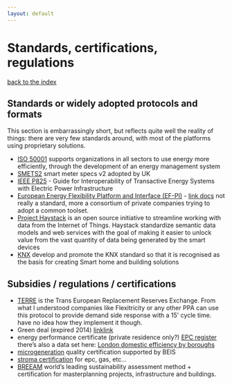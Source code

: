 ```yaml
---
layout: default
---
```


# Standards, certifications, regulations

[back to the index](./)

## Standards or widely adopted protocols and formats

This section is embarrassingly short, but reflects quite well the reality of things: there are very few standards around, with most of the platforms using proprietary solutions.

- [ISO 50001](https://www.iso.org/iso-50001-energy-management.html) supports organizations in all sectors to use energy more efficiently, through the development of an energy management system
- [SMETS2](https://www.gov.uk/government/consultations/smart-metering-equipment-technical-specifications-second-version) smart meter specs v2 adopted by UK
- [IEEE P825](https://standards.ieee.org/project/825.html) - Guide for Interoperability of Transactive Energy Systems with Electric Power Infrastructure
- [European Energy Flexibility Platform and Interface (EF-PI)](https://flexible-energy.eu/) - [link docs](http://fpai-ci.sensorlab.tno.nl/builds/fpai-documentation/development/html/) not really a standard, more a consortium of private companies trying to adopt a common toolset.
- [Project Haystack](https://project-haystack.org/) is an open source initiative to streamline working with data from the Internet of Things. Haystack standardize semantic data models and web services with the goal of making it easier to unlock value from the vast quantity of data being generated by the smart devices
- [KNX](https://www.knx.org/knx-en/index.php) develop and promote the KNX standard so that it is recognised as the basis for creating Smart home and building solutions

## Subsidies / regulations / certifications

- [TERRE](https://consultations.entsoe.eu/markets/terre/) is the Trans European Replacement Reserves Exchange. From what I understood companies like Flexitricity or any other PPA can use this protocol to provide demand side response with a 15' cycle time. have no idea how they implement it though.
- Green deal (expired 2014) [link](https://en.wikipedia.org/wiki/The_Green_Deal)[link](https://www.gov.uk/green-deal-energy-saving-measures)
- energy performance certificate (private residence only?) [EPC register](https://www.epcregister.com/reportSearchAddressTerms.html) there’s also a data set here: [London domestic efficiency by boroughs](https://data.london.gov.uk/dataset/domestic-energy-efficiency-ratings-borough)
- [microgeneration](https://www.microgenerationcertification.org/) quality certification supported by BEIS
- [stroma certification](https://www.stroma.com/certification/) for epc, gas, etc...
- [BREEAM](https://www.breeam.com/) world’s leading sustainability assessment method + certification for masterplanning projects, infrastructure and buildings.
